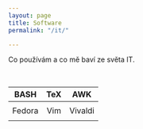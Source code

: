 ```yaml
---
layout: page
title: Software
permalink: "/it/"

---
```

Co používám a co mě baví ze světa IT.

<br>

| BASH | TeX | AWK |
| :---: | :---: | :---: |
|  |  |  |
| Fedora | Vim | Vivaldi |
|  |  |  |

